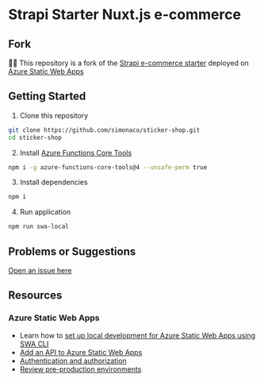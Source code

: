 # Strapi Starter Nuxt.js e-commerce


## Fork

🙋🏼 This repository is a fork of the [Strapi e-commerce starter](https://strapi.io/blog/strapi-starter-nuxt-js-e-commerce) deployed on [Azure Static Web Apps](https://docs.microsoft.com/azure/static-web-apps/deploy-nuxtjs) 

## Getting Started 

1. Clone this repository 

```sh
git clone https://github.com/simonaco/sticker-shop.git
cd sticker-shop
```

2. Install [Azure Functions Core Tools](https://github.com/Azure/azure-functions-core-tools)

```sh
npm i -g azure-functions-core-tools@4 --unsafe-perm true
```

3. Install dependencies

```sh
npm i
```

4. Run application

```sh
npm run swa-local
```

## Problems or Suggestions

[Open an issue here](https://github.com/simonaco/sticker-shop/issues)

## Resources

### Azure Static Web Apps

- Learn how to [set up local development for Azure Static Web Apps using SWA CLI](https://docs.microsoft.com/azure/static-web-apps/local-development)
- [Add an API to Azure Static Web Apps](https://docs.microsoft.com/azure/static-web-apps/add-api)
- [Authentication and authorization](https://docs.microsoft.com/azure/static-web-apps/authentication-authorization)
- [Review pre-production environments](https://docs.microsoft.com/azure/static-web-apps/review-publish-pull-requests)





